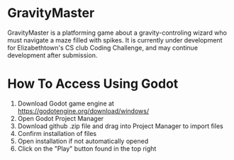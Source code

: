 # GravityMaster
GravityMaster is a platforming game about a gravity-controling wizard who must navigate a maze filled with spikes. It is currently under development for Elizabethtown's CS club Coding Challenge, and may continue development after submission.

# How To Access Using Godot
1. Download Godot game engine at https://godotengine.org/download/windows/
2. Open Godot Project Manager
3. Download github .zip file and drag into Project Manager to import files
4. Confirm installation of files
5. Open installation if not automatically opened
6. Click on the "Play" button found in the top right

